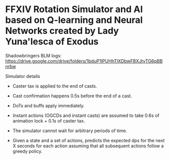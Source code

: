 # FFXIV Rotation Simulator and AI based on Q-learning and Neural Networks created by Lady Yuna'lesca of Exodus

Shadowbringers BLM logs: https://drive.google.com/drive/folders/1bduP1IPUHhTlXDbwFBXJtyTG6pBBnrbw

Simulator details 

- Caster tax is applied to the end of casts. 

- Cast confirmation happens 0.5s before the end of a cast. 

- DoTs and buffs apply immediately.

- Instant actions (OGCDs and instant casts) are assumed to take 0.6s of animation lock + 0.1s of caster tax.

- The simulator cannot wait for arbitrary periods of time.

- Given a state and a set of actions, predicts the expected dps for the next X seconds for each action assuming that all subsequent actions follow a greedy policy.
